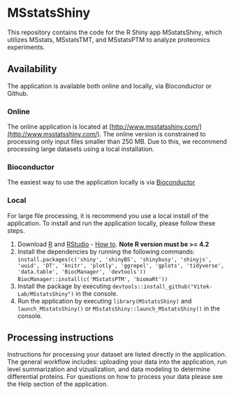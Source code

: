 # MSstatsShiny

This repository contains the code for the R Shiny app MSstatsShiny, which 
utilizes MSstats, MSstatsTMT, and MSstatsPTM to analyze proteomics experiments.

## Availability

The application is available both online and locally, via Bioconductor or Github.

### Online

The online application is located at 
[http://www.msstatsshiny.com/](http://www.msstatsshiny.com/). The online version
is constrained to processing only input files smaller than 250 MB. Due to this, 
we recommend processing large datasets using a local installation.


### Bioconductor

The easiest way to use the application locally is via [Bioconductor](https://bioconductor.org/packages/release/bioc/html/MSstatsShiny.html)

### Local

For large file processing, it is recommend you use a local install of the 
application. To install and run the application locally, please follow these 
steps.

1. Download [R](https://www.r-project.org/) and [RStudio](https://www.rstudio.com/products/rstudio/download/) - [How to](https://rstudio-education.github.io/hopr/starting.html). **Note R version must be >= 4.2**
2. Install the dependencies by running the following commands:
`install.packages(c('shiny', 'shinyBS', 'shinybusy', 'shinyjs', 'uuid', 'DT', 'knitr', 'plotly', 'ggrepel', 'gplots', 'tidyverse', 'data.table', 'BiocManager', 'devtools'))`
`BiocManager::install(c('MSstatsPTM', 'biomaRt'))`
3. Install the package by executing `devtools::install_github("Vitek-Lab/MSstatsShiny")` in the console.
4. Run the application by executing `library(MSstatsShiny)` and `launch_MSstatsShiny()` or `MSstatsShiny::launch_MSstatsShiny()` in the console.

## Processing instructions

Instructions for processing your dataset are listed directly in the application. The general workflow includes: uploading your data into the application, run level summarization and vizualization, and data modeling to determine differential proteins. For questions on how to process your data please see the Help section of the application.
